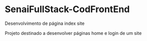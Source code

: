 # SenaiFullStack-CodFrontEnd
Desenvolvimento de página index site

Projeto destinado a desenvolver páginas home e login de um site
